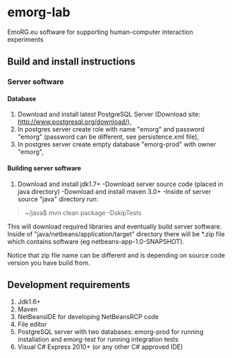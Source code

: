 # emorg-lab #
EmoRG.eu software for supporting human-computer interaction experiments

## Build and install instructions ##

### Server software ###

#### Database ####
1. Download and install latest PostgreSQL Server (Download site: http://www.postgresql.org/download/),
2. In postgres server create role with name "emorg" and password "emorg" (password can be different, see persistence.xml file),
3. In postgres server create empty database "emorg-prod" with owner "emorg",

#### Building server software ####
1. Download and install jdk1.7+
-Download server source code (placed in java directory)
-Download and install maven 3.0+
-Inside of server source "java" directory run:
> ~/java$ mvn clean package -DskipTests

This will download required libraries and eventually build server software. Inside of "java/netbeans/application/target" directory
there will be *.zip file which contains software (eg netbeans-app-1.0-SNAPSHOT).

Notice that zip file name can be different and is depending on source code version you have build from.

## Development requirements ##
1. Jdk1.6+
2. Maven
3. NetBeansIDE for developing NetBeansRCP code
4. File editor
5. PostgreSQL server with two databases: emorg-prod for running installation and emorg-test for running integration tests
6. Visual C# Express 2010+ (or any other C# approved IDE)